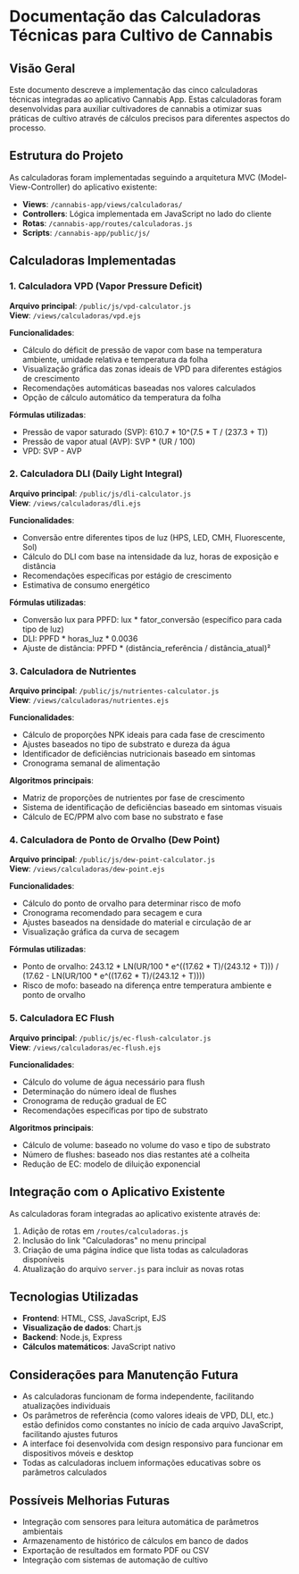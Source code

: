 # Documentação das Calculadoras Técnicas para Cultivo de Cannabis

## Visão Geral

Este documento descreve a implementação das cinco calculadoras técnicas integradas ao aplicativo Cannabis App. Estas calculadoras foram desenvolvidas para auxiliar cultivadores de cannabis a otimizar suas práticas de cultivo através de cálculos precisos para diferentes aspectos do processo.

## Estrutura do Projeto

As calculadoras foram implementadas seguindo a arquitetura MVC (Model-View-Controller) do aplicativo existente:

- **Views**: `/cannabis-app/views/calculadoras/`
- **Controllers**: Lógica implementada em JavaScript no lado do cliente
- **Rotas**: `/cannabis-app/routes/calculadoras.js`
- **Scripts**: `/cannabis-app/public/js/`

## Calculadoras Implementadas

### 1. Calculadora VPD (Vapor Pressure Deficit)

**Arquivo principal**: `/public/js/vpd-calculator.js`  
**View**: `/views/calculadoras/vpd.ejs`

**Funcionalidades**:
- Cálculo do déficit de pressão de vapor com base na temperatura ambiente, umidade relativa e temperatura da folha
- Visualização gráfica das zonas ideais de VPD para diferentes estágios de crescimento
- Recomendações automáticas baseadas nos valores calculados
- Opção de cálculo automático da temperatura da folha

**Fórmulas utilizadas**:
- Pressão de vapor saturado (SVP): 610.7 * 10^(7.5 * T / (237.3 + T))
- Pressão de vapor atual (AVP): SVP * (UR / 100)
- VPD: SVP - AVP

### 2. Calculadora DLI (Daily Light Integral)

**Arquivo principal**: `/public/js/dli-calculator.js`  
**View**: `/views/calculadoras/dli.ejs`

**Funcionalidades**:
- Conversão entre diferentes tipos de luz (HPS, LED, CMH, Fluorescente, Sol)
- Cálculo do DLI com base na intensidade da luz, horas de exposição e distância
- Recomendações específicas por estágio de crescimento
- Estimativa de consumo energético

**Fórmulas utilizadas**:
- Conversão lux para PPFD: lux * fator_conversão (específico para cada tipo de luz)
- DLI: PPFD * horas_luz * 0.0036
- Ajuste de distância: PPFD * (distância_referência / distância_atual)²

### 3. Calculadora de Nutrientes

**Arquivo principal**: `/public/js/nutrientes-calculator.js`  
**View**: `/views/calculadoras/nutrientes.ejs`

**Funcionalidades**:
- Cálculo de proporções NPK ideais para cada fase de crescimento
- Ajustes baseados no tipo de substrato e dureza da água
- Identificador de deficiências nutricionais baseado em sintomas
- Cronograma semanal de alimentação

**Algoritmos principais**:
- Matriz de proporções de nutrientes por fase de crescimento
- Sistema de identificação de deficiências baseado em sintomas visuais
- Cálculo de EC/PPM alvo com base no substrato e fase

### 4. Calculadora de Ponto de Orvalho (Dew Point)

**Arquivo principal**: `/public/js/dew-point-calculator.js`  
**View**: `/views/calculadoras/dew-point.ejs`

**Funcionalidades**:
- Cálculo do ponto de orvalho para determinar risco de mofo
- Cronograma recomendado para secagem e cura
- Ajustes baseados na densidade do material e circulação de ar
- Visualização gráfica da curva de secagem

**Fórmulas utilizadas**:
- Ponto de orvalho: 243.12 * LN(UR/100 * e^((17.62 * T)/(243.12 + T))) / (17.62 - LN(UR/100 * e^((17.62 * T)/(243.12 + T))))
- Risco de mofo: baseado na diferença entre temperatura ambiente e ponto de orvalho

### 5. Calculadora EC Flush

**Arquivo principal**: `/public/js/ec-flush-calculator.js`  
**View**: `/views/calculadoras/ec-flush.ejs`

**Funcionalidades**:
- Cálculo do volume de água necessário para flush
- Determinação do número ideal de flushes
- Cronograma de redução gradual de EC
- Recomendações específicas por tipo de substrato

**Algoritmos principais**:
- Cálculo de volume: baseado no volume do vaso e tipo de substrato
- Número de flushes: baseado nos dias restantes até a colheita
- Redução de EC: modelo de diluição exponencial

## Integração com o Aplicativo Existente

As calculadoras foram integradas ao aplicativo existente através de:

1. Adição de rotas em `/routes/calculadoras.js`
2. Inclusão do link "Calculadoras" no menu principal
3. Criação de uma página índice que lista todas as calculadoras disponíveis
4. Atualização do arquivo `server.js` para incluir as novas rotas

## Tecnologias Utilizadas

- **Frontend**: HTML, CSS, JavaScript, EJS
- **Visualização de dados**: Chart.js
- **Backend**: Node.js, Express
- **Cálculos matemáticos**: JavaScript nativo

## Considerações para Manutenção Futura

- As calculadoras funcionam de forma independente, facilitando atualizações individuais
- Os parâmetros de referência (como valores ideais de VPD, DLI, etc.) estão definidos como constantes no início de cada arquivo JavaScript, facilitando ajustes futuros
- A interface foi desenvolvida com design responsivo para funcionar em dispositivos móveis e desktop
- Todas as calculadoras incluem informações educativas sobre os parâmetros calculados

## Possíveis Melhorias Futuras

- Integração com sensores para leitura automática de parâmetros ambientais
- Armazenamento de histórico de cálculos em banco de dados
- Exportação de resultados em formato PDF ou CSV
- Integração com sistemas de automação de cultivo
